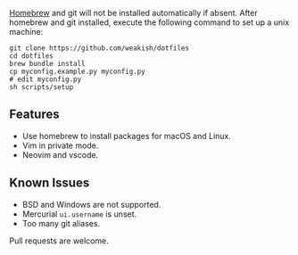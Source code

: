 [Homebrew] and git will not be installed automatically if absent.
After homebrew and git installed,
execute the following command to set up a unix machine:

    git clone https://github.com/weakish/dotfiles
    cd dotfiles
    brew bundle install
    cp myconfig.example.py myconfig.py
    # edit myconfig.py
    sh scripts/setup

[Homebrew]: https://brew.sh/

## Features

- Use homebrew to install packages for macOS and Linux.
- Vim in private mode.
- Neovim and vscode.

## Known Issues

- BSD and Windows are not supported.
- Mercurial `ui.username` is unset.
- Too many git aliases.

Pull requests are welcome.
